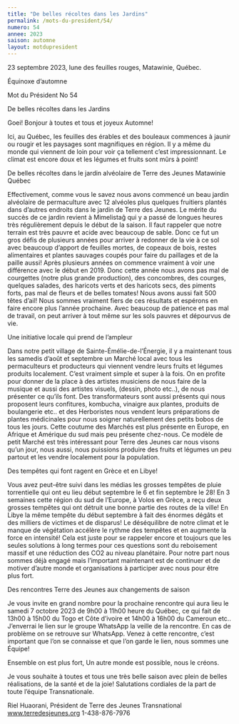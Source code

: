 ```yaml
---
title: "De belles récoltes dans les Jardins"
permalink: /mots-du-president/54/
numero: 54
annee: 2023
saison: automne
layout: motdupresident
---
```

23 septembre 2023, lune des feuilles rouges, Matawinie, Québec.

Équinoxe d’automne

Mot du Président No 54



De belles récoltes dans les Jardins

Goei! Bonjour à toutes et tous et joyeux Automne!

Ici, au Québec, les feuilles des érables et des bouleaux commences à jaunir ou rougir et les paysages sont magnifiques en région. Il y a même du monde qui viennent de loin pour voir ça tellement c’est impressionnant. Le climat est encore doux et les légumes et fruits sont mûrs à point!

De belles récoltes dans le jardin alvéolaire de Terre des Jeunes Matawinie Québec

Effectivement, comme vous le savez nous avons commencé un beau jardin alvéolaire de permaculture avec 12 alvéoles plus quelques fruitiers plantés dans d’autres endroits dans le jardin de Terre des Jeunes. Le mérite du succès de ce jardin revient à Mimelistaĝ qui y a passé de longues heures très régulièrement depuis le début de la saison. Il faut rappeler que notre terrain est très pauvre et acide avec beaucoup de sable. Donc ce fut un gros défis de plusieurs années pour arriver à redonner de la vie à ce sol avec beaucoup d’apport de feuilles mortes, de copeaux de bois, restes alimentaires et plantes sauvages coupés pour faire du paillages et de la paille aussi! Après plusieurs années on commence vraiment à voir une différence avec le début en 2019. Donc cette année nous avons pas mal de courgettes (notre plus grande production), des concombres, des courges, quelques salades, des haricots verts et des haricots secs, des piments forts, pas mal de fleurs et de belles tomates! Nous avons aussi fait 500 têtes d’ail! Nous sommes vraiment fiers de ces résultats et espérons en faire encore plus l’année prochaine. Avec beaucoup de patience et pas mal de travail, on peut arriver à tout même sur les sols pauvres et dépourvus de vie.

Une initiative locale qui prend de l’ampleur

Dans notre petit village de Sainte-Émélie-de-l’Énergie, il y a maintenant tous les samedis d’août et septembre un Marché local avec tous les permaculteurs et producteurs qui viennent vendre leurs fruits et légumes produits localement. C’est vraiment simple et super à la fois. On en profite pour donner de la place à des artistes musiciens de nous faire de la musique et aussi des artistes visuels, (dessin, photo etc..), de nous présenter ce qu’ils font. Des transformateurs sont aussi présents qui nous proposent leurs confitures, kombucha, vinaigre aux plantes, produits de boulangerie etc.. et des Herboristes nous vendent leurs préparations de plantes médicinales pour nous soigner naturellement des petits bobos de tous les jours. Cette coutume des Marchés est plus présente en Europe, en Afrique et Amérique du sud mais peu présente chez-nous. Ce modèle de petit Marché est très intéressant pour Terre des Jeunes car nous visons qu’un jour, nous aussi, nous puissions produire des fruits et légumes un peu partout et les vendre localement pour la population.





Des tempêtes qui font ragent en Grèce et en Libye!

Vous avez peut-être suivi dans les médias les grosses tempêtes de pluie torrentielle qui ont eu lieu début septembre le 6 et fin septembre le 28! En 3 semaines cette région du sud de l’Europe, à Volos en Grèce, a reçu deux grosses tempêtes qui ont détruit une bonne partie des routes de la ville! En Libye la même tempête du début septembre à fait des énormes dégâts et des milliers de victimes et de disparus! Le déséquilibre de notre climat et le manque de végétation accélère le rythme des tempêtes et en augmente la force en intensité! Cela est juste pour se rappeler encore et toujours que les seules solutions à long termes pour ces questions sont du reboisement massif et une réduction des CO2 au niveau planétaire. Pour notre part nous sommes déjà engagé mais l’important maintenant est de continuer et de motiver d’autre monde et organisations à participer avec nous pour être plus fort.

Des rencontres Terre des Jeunes aux changements de saison

Je vous invite en grand nombre pour la prochaine rencontre qui aura lieu le samedi 7 octobre 2023 de 9h00 à 11h00 heure du Québec, ce qui fait de 13h00 à 15h00 du Togo et Côte d’ivoire et 14h00 à 16h00 du Cameroun etc.. J’enverrai le lien sur le groupe WhatsApp la veille de la rencontre. En cas de problème on se retrouve sur WhatsApp. Venez à cette rencontre, c’est important que l’on se connaisse et que l’on garde le lien, nous sommes une Équipe!



Ensemble on est plus fort, Un autre monde est possible, nous le créons.



Je vous souhaite à toutes et tous une très belle saison avec plein de belles réalisations, de la santé et de la joie! Salutations cordiales de la part de toute l’équipe Transnationale.

Riel Huaorani, Président de Terre des Jeunes Transnational www.terredesjeunes.org 1-438-876-7976
